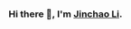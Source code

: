 ### Hi there 👋, I'm [Jinchao Li](https://jinchaoli.com).


<!--
**JinchaoLove/JinchaoLove** is a ✨ _special_ ✨ repository because its `README.md` (this file) appears on your GitHub profile.

Here are some ideas to get you started:

- 🔭 I’m currently working on ...
- 🌱 I’m currently learning ...
- 👯 I’m looking to collaborate on ...
- 🤔 I’m looking for help with ...
- 💬 Ask me about ...
- 📫 How to reach me: ...
- 😄 Pronouns: ...
- ⚡ Fun fact: ...
-->

<!--
<a href="https://github.com/JinchaoLove/JinchaoLove">
  <img align="center" src="https://github-readme-stats.vercel.app/api/top-langs/?username=JinchaoLove&hide=java,html,tex&title_color=ffffff&text_color=c9cacc&icon_color=2bbc8a&bg_color=1d1f21&langs_count=3" />
</a>
<a href="https://github.com/JinchaoLove/JinchaoLove">
  <img align="center" src="https://github-readme-stats.vercel.app/api?username=JinchaoLove&show_icons=true&line_height=27&count_private=true&title_color=ffffff&text_color=c9cacc&icon_color=2bbc8a&bg_color=1d1f21" alt="Jinchao's GitHub Stats" />
</a>
-->
